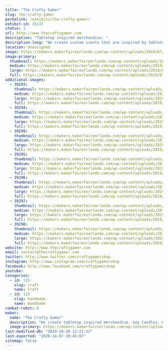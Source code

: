 ```yaml
---
title: "The Crafty Gamer"
slug: the-crafty-gamer
permalink: /exhibits/the-crafty-gamer/
exhibit-id: 35137
status: 1
url: http://www.thecraftygamer.com
description: "Tabletop inspired merchandise. "
description-long: "We create custom scents that are inspired by tabletop games. Our soy based candles and wax melts, room sprays and reed diffusers are designed to be further immerse players when playing traditional board games or role playing games."
location: Unassigned
image: https://makers.makerfaireorlando.com/wp-content/uploads/2019/07/xRjvTBShWCk25wt1xsOdKplda2KZ6RhWVA.png
image-primary:
  thumbnail: https://makers.makerfaireorlando.com/wp-content/uploads/2019/07/xRjvTBShWCk25wt1xsOdKplda2KZ6RhWVA-150x150.png
  medium: https://makers.makerfaireorlando.com/wp-content/uploads/2019/07/xRjvTBShWCk25wt1xsOdKplda2KZ6RhWVA-300x298.png
  large: https://makers.makerfaireorlando.com/wp-content/uploads/2019/07/xRjvTBShWCk25wt1xsOdKplda2KZ6RhWVA.png
  full: https://makers.makerfaireorlando.com/wp-content/uploads/2019/07/xRjvTBShWCk25wt1xsOdKplda2KZ6RhWVA.png
additional-images:
  - 39293:
    thumbnail: https://makers.makerfaireorlando.com/wp-content/uploads/2019/07/xRjvTBShWCk25wt1xsOdKplda2KZ6RhWVA-150x150.png
    medium: https://makers.makerfaireorlando.com/wp-content/uploads/2019/07/xRjvTBShWCk25wt1xsOdKplda2KZ6RhWVA-300x298.png
    large: https://makers.makerfaireorlando.com/wp-content/uploads/2019/07/xRjvTBShWCk25wt1xsOdKplda2KZ6RhWVA.png
    full: https://makers.makerfaireorlando.com/wp-content/uploads/2019/07/xRjvTBShWCk25wt1xsOdKplda2KZ6RhWVA.png
  - 39294:
    thumbnail: https://makers.makerfaireorlando.com/wp-content/uploads/2019/07/Forest-Wilds-150x150.jpg
    medium: https://makers.makerfaireorlando.com/wp-content/uploads/2019/07/Forest-Wilds-300x200.jpg
    large: https://makers.makerfaireorlando.com/wp-content/uploads/2019/07/Forest-Wilds-1024x683.jpg
    full: https://makers.makerfaireorlando.com/wp-content/uploads/2019/07/Forest-Wilds.jpg
  - 39299:
    thumbnail: https://makers.makerfaireorlando.com/wp-content/uploads/2019/07/Underwater-Cavern-150x150.jpg
    medium: https://makers.makerfaireorlando.com/wp-content/uploads/2019/07/Underwater-Cavern-300x200.jpg
    large: https://makers.makerfaireorlando.com/wp-content/uploads/2019/07/Underwater-Cavern-1024x683.jpg
    full: https://makers.makerfaireorlando.com/wp-content/uploads/2019/07/Underwater-Cavern.jpg
  - 39295:
    thumbnail: https://makers.makerfaireorlando.com/wp-content/uploads/2019/07/Wood-Mill-150x150.jpg
    medium: https://makers.makerfaireorlando.com/wp-content/uploads/2019/07/Wood-Mill-300x200.jpg
    large: https://makers.makerfaireorlando.com/wp-content/uploads/2019/07/Wood-Mill-1024x683.jpg
    full: https://makers.makerfaireorlando.com/wp-content/uploads/2019/07/Wood-Mill.jpg
  - 39296:
    thumbnail: https://makers.makerfaireorlando.com/wp-content/uploads/2019/07/IMG_0029-150x150.jpg
    medium: https://makers.makerfaireorlando.com/wp-content/uploads/2019/07/IMG_0029-300x200.jpg
    large: https://makers.makerfaireorlando.com/wp-content/uploads/2019/07/IMG_0029-1024x683.jpg
    full: https://makers.makerfaireorlando.com/wp-content/uploads/2019/07/IMG_0029.jpg
  - 39297:
    thumbnail: https://makers.makerfaireorlando.com/wp-content/uploads/2019/07/IMG_0019-150x150.jpg
    medium: https://makers.makerfaireorlando.com/wp-content/uploads/2019/07/IMG_0019-300x200.jpg
    large: https://makers.makerfaireorlando.com/wp-content/uploads/2019/07/IMG_0019-1024x683.jpg
    full: https://makers.makerfaireorlando.com/wp-content/uploads/2019/07/IMG_0019.jpg
  - 39298:
    thumbnail: https://makers.makerfaireorlando.com/wp-content/uploads/2019/07/IMG_0030-150x150.jpg
    medium: https://makers.makerfaireorlando.com/wp-content/uploads/2019/07/IMG_0030-300x200.jpg
    large: https://makers.makerfaireorlando.com/wp-content/uploads/2019/07/IMG_0030-1024x683.jpg
    full: https://makers.makerfaireorlando.com/wp-content/uploads/2019/07/IMG_0030.jpg
website: http://www.thecraftygamer.com
email: contact@thecraftygamer.com
twitter: http://www.twitter.com/craftygamershop
instagram: http://www.instagram.com/craftygamershop
facebook: http://www.facebook.com/craftygamershop
youtube: 
categories:
  - id: 115
    slug: craft
    name: Craft
  - id: 123
    slug: handmade
    name: Handmade
combat-robot: 0
maker:
  name: "The Crafty Gamer"
  description: "We create tabletop inspired merchandise. Soy Candles, Wax Melts, Reed Diffusers, Room Sprays & Apparel with more items to come."
  image-primary: https://makers.makerfaireorlando.com/wp-content/uploads/2019/07/Logo-Social-1024x1024.png
last-modified-db: "2019-10-20 12:21:22"
last-exported: "2020-14-07 20:45:07"
sitemap: false
---
```

